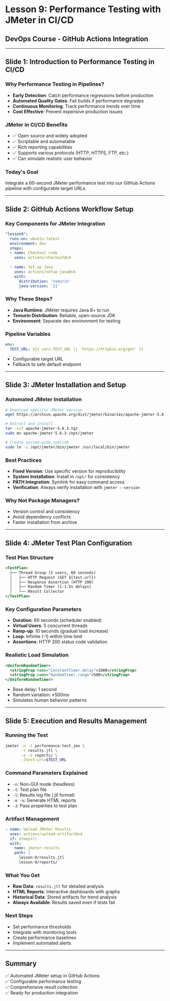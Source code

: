 # Lesson 9: Performance Testing with JMeter in CI/CD
## DevOps Course - GitHub Actions Integration

---

## Slide 1: Introduction to Performance Testing in CI/CD

### Why Performance Testing in Pipelines?
- **Early Detection**: Catch performance regressions before production
- **Automated Quality Gates**: Fail builds if performance degrades
- **Continuous Monitoring**: Track performance trends over time
- **Cost Effective**: Prevent expensive production issues

### JMeter in CI/CD Benefits
- ✅ Open source and widely adopted
- ✅ Scriptable and automatable
- ✅ Rich reporting capabilities
- ✅ Supports various protocols (HTTP, HTTPS, FTP, etc.)
- ✅ Can simulate realistic user behavior

### Today's Goal
Integrate a 60-second JMeter performance test into our GitHub Actions pipeline with configurable target URLs.

---

## Slide 2: GitHub Actions Workflow Setup

### Key Components for JMeter Integration

```yaml
"lesson9":
  runs-on: ubuntu-latest
  environment: dev
  steps:
  - name: Checkout code
    uses: actions/checkout@v4
    
  - name: Set up Java
    uses: actions/setup-java@v4
    with:
      distribution: 'temurin'
      java-version: '11'
```

### Why These Steps?
- **Java Runtime**: JMeter requires Java 8+ to run
- **Temurin Distribution**: Reliable, open-source JDK
- **Environment**: Separate dev environment for testing

### Pipeline Variables
```yaml
env:
  TEST_URL: ${{ vars.TEST_URL || 'https://httpbin.org/get' }}
```
- Configurable target URL
- Fallback to safe default endpoint

---

## Slide 3: JMeter Installation and Setup

### Automated JMeter Installation
```bash
# Download specific JMeter version
wget https://archive.apache.org/dist/jmeter/binaries/apache-jmeter-5.6.3.tgz

# Extract and install
tar -xzf apache-jmeter-5.6.3.tgz
sudo mv apache-jmeter-5.6.3 /opt/jmeter

# Create system-wide symlink
sudo ln -s /opt/jmeter/bin/jmeter /usr/local/bin/jmeter
```

### Best Practices
- **Fixed Version**: Use specific version for reproducibility
- **System Installation**: Install in `/opt/` for consistency
- **PATH Integration**: Symlink for easy command access
- **Verification**: Always verify installation with `jmeter --version`

### Why Not Package Managers?
- Version control and consistency
- Avoid dependency conflicts
- Faster installation from archive

---

## Slide 4: JMeter Test Plan Configuration

### Test Plan Structure
```xml
<TestPlan>
  ├── Thread Group (5 users, 60 seconds)
  │   ├── HTTP Request (GET ${test.url})
  │   ├── Response Assertion (HTTP 200)
  │   ├── Random Timer (1-1.5s delays)
  │   └── Result Collector
</TestPlan>
```

### Key Configuration Parameters
- **Duration**: 60 seconds (scheduler enabled)
- **Virtual Users**: 5 concurrent threads
- **Ramp-up**: 10 seconds (gradual load increase)
- **Loop**: Infinite (-1) within time limit
- **Assertions**: HTTP 200 status code validation

### Realistic Load Simulation
```xml
<UniformRandomTimer>
  <stringProp name="ConstantTimer.delay">1000</stringProp>
  <stringProp name="RandomTimer.range">500</stringProp>
</UniformRandomTimer>
```
- Base delay: 1 second
- Random variation: ±500ms
- Simulates human behavior patterns

---

## Slide 5: Execution and Results Management

### Running the Test
```bash
jmeter -n -t performance-test.jmx \
       -l results.jtl \
       -e -o reports/ \
       -Jtest.url=$TEST_URL
```

### Command Parameters Explained
- `-n`: Non-GUI mode (headless)
- `-t`: Test plan file
- `-l`: Results log file (.jtl format)
- `-e -o`: Generate HTML reports
- `-J`: Pass properties to test plan

### Artifact Management
```yaml
- name: Upload JMeter Results
  uses: actions/upload-artifact@v4
  if: always()
  with:
    name: jmeter-results
    path: |
      lesson-9/results.jtl
      lesson-9/reports/
```

### What You Get
- **Raw Data**: `results.jtl` for detailed analysis
- **HTML Reports**: Interactive dashboards with graphs
- **Historical Data**: Stored artifacts for trend analysis
- **Always Available**: Results saved even if tests fail

### Next Steps
- Set performance thresholds
- Integrate with monitoring tools
- Create performance baselines
- Implement automated alerts

---

## Summary
✅ Automated JMeter setup in GitHub Actions  
✅ Configurable performance testing  
✅ Comprehensive result collection  
✅ Ready for production integration
